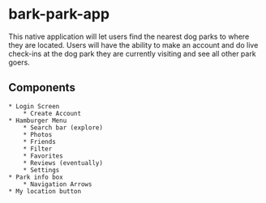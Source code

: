 # bark-park-app

This native application will let users find the nearest dog parks to where they are located. Users will have the ability to make an account and do live check-ins at the dog park they are currently visiting and see all other park goers.

## Components

    * Login Screen
        * Create Account
    * Hamburger Menu
        * Search bar (explore)
        * Photos
        * Friends
        * Filter
        * Favorites
        * Reviews (eventually)
        * Settings
    * Park info box
        * Navigation Arrows
    * My location button
